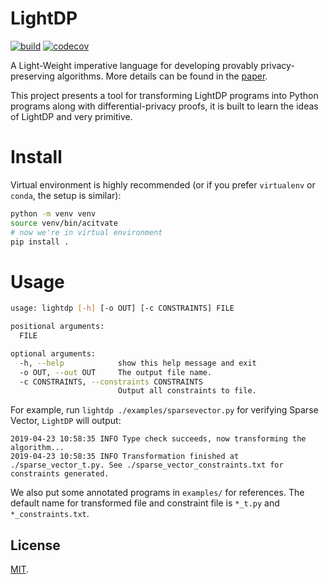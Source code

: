 # LightDP
[![build](https://github.com/yxwangcs/lightdp/workflows/build/badge.svg)](https://github.com/yxwangcs/lightdp/actions?workflow=build) [![codecov](https://codecov.io/gh/yxwangcs/lightdp/branch/master/graph/badge.svg)](https://codecov.io/gh/yxwangcs/lightdp)

A Light-Weight imperative language for developing provably privacy-preserving algorithms.
More details can be found in the [paper](http://www.cse.psu.edu/~dbz5017/pub/popl17.pdf).

This project presents a tool for transforming LightDP programs into Python programs along with differential-privacy proofs, it is built to learn the ideas of LightDP and very primitive.

# Install

Virtual environment is highly recommended (or if you prefer `virtualenv` or `conda`, the setup is similar):
```bash
python -m venv venv
source venv/bin/acitvate
# now we're in virtual environment
pip install .
```

# Usage

```bash
usage: lightdp [-h] [-o OUT] [-c CONSTRAINTS] FILE

positional arguments:
  FILE

optional arguments:
  -h, --help            show this help message and exit
  -o OUT, --out OUT     The output file name.
  -c CONSTRAINTS, --constraints CONSTRAINTS
                        Output all constraints to file.
```

For example, run `lightdp ./examples/sparsevector.py` for verifying Sparse Vector, `LightDP` will output:
```
2019-04-23 10:58:35 INFO Type check succeeds, now transforming the algorithm...
2019-04-23 10:58:35 INFO Transformation finished at ./sparse_vector_t.py. See ./sparse_vector_constraints.txt for constraints generated.
```

We also put some annotated programs in `examples/` for references. The default name for transformed file and constraint file is `*_t.py` and `*_constraints.txt`.

## License
[MIT](https://github.com/yxwangcs/lightdp/blob/master/LICENSE).
